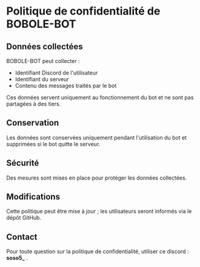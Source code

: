 # Politique de confidentialité de BOBOLE-BOT

## Données collectées
BOBOLE-BOT peut collecter :
- Identifiant Discord de l'utilisateur
- Identifiant du serveur
- Contenu des messages traités par le bot

Ces données servent uniquement au fonctionnement du bot et ne sont pas partagées à des tiers.

## Conservation
Les données sont conservées uniquement pendant l'utilisation du bot et supprimées si le bot quitte le serveur.

## Sécurité
Des mesures sont mises en place pour protéger les données collectées.

## Modifications
Cette politique peut être mise à jour ; les utilisateurs seront informés via le dépôt GitHub.

## Contact
Pour toute question sur la politique de confidentialité, utiliser ce discord : **soso5_** .

